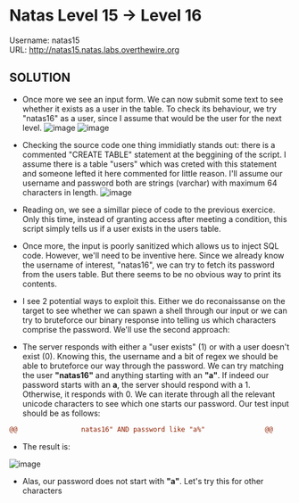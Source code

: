 # Natas Level 15 → Level 16

Username: natas15 <br>
URL:      http://natas15.natas.labs.overthewire.org


## SOLUTION

- Once more we see an input form. We can now submit some text to see whether it exists as a user in the table. To check its behaviour, we try "natas16" as a user, since I assume that would be the user for the next level.
  ![image](https://github.com/DjentMachine/OverTheWire-CTF/assets/44790709/2cbb5e3d-2bfb-4024-8a2b-91be8fc71280)
  ![image](https://github.com/DjentMachine/OverTheWire-CTF/assets/44790709/b0c641f0-016a-4376-aa46-3698cf28b758)


- Checking the source code one thing immidiatly stands out: there is a commented "CREATE TABLE" statement at the beggining of the script. I assume there is a table "users" which was creted with this statement and someone lefted it here commented for little reason. I'll assume our username and password both are strings (varchar) with maximum 64 characters in length.
  ![image](https://github.com/DjentMachine/OverTheWire-CTF/assets/44790709/37e84438-0d76-4f50-a375-5d8410435456)


- Reading on, we see a simillar piece of code to the previous exercice. Only this time, instead of granting access after meeting a condition, this script simply tells us if a user exists in the users table.

- Once more, the input is poorly sanitized which allows us to inject SQL code. However, we'll need to be inventive here. Since we already know the username of interest, "natas16", we can try to fetch its password from the users table. But there seems to be no obvious way to print its contents.  
 
- I see 2 potential ways to exploit this. Either we do reconaissanse on the target to see whether we can spawn a shell through our input or we can try to bruteforce our binary response into telling us which characters comprise the password. We'll use the second approach:
  
- The server responds with either a "user exists" (1) or with a user doesn't exist (0). Knowing this, the username and a bit of regex we should be able to bruteforce our way through the password. We can try matching the user **"natas16"** and anything starting with an **"a"**. If indeed our password starts with an **a**, the server should respond with a 1. Otherwise, it responds with 0. We can iterate through all the relevant unicode characters to see which one starts our password. Our test input should be as follows:
```diff
@@                natas16" AND password like "a%"               @@
``` 
- The result is:
  
![image](https://github.com/DjentMachine/OverTheWire-CTF/assets/44790709/a1507654-606c-4e47-8f6f-18b56f38c262)

-  Alas, our password does not start with **"a"**. Let's try this for other characters
  
